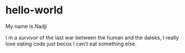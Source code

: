 # hello-world

My name is Nadji

I m a survivor of the last war between the human and the daleks, I really love eating code just becos I can't eat something else.
